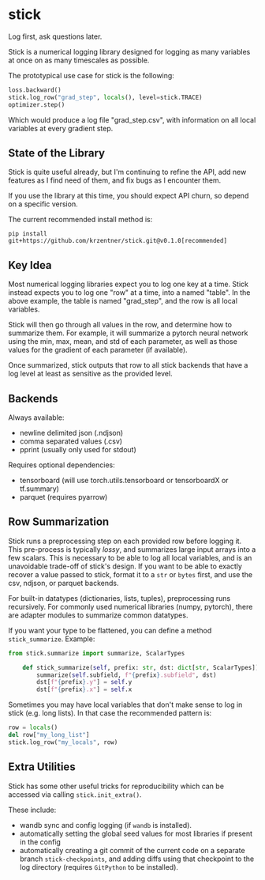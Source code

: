 # stick

Log first, ask questions later.

Stick is a numerical logging library designed for logging as many variables at once on as many timescales as possible.

The prototypical use case for stick is the following:

```python
loss.backward()
stick.log_row("grad_step", locals(), level=stick.TRACE)
optimizer.step()
```

Which would produce a log file "grad_step.csv", with information on all local variables at every gradient step.

## State of the Library

Stick is quite useful already, but I'm continuing to refine the API, add new features as I find need of them, and fix bugs as I encounter them.

If you use the library at this time, you should expect API churn,
so depend on a specific version.

The current recommended install method is:

```
pip install git+https://github.com/krzentner/stick.git@v0.1.0[recommended]
```

## Key Idea

Most numerical logging libraries expect you to log one key at a time.
Stick instead expects you to log one "row" at a time, into a named "table". In the above example, the table is named "grad_step", and the row is all local variables.

Stick will then go through all values in the row, and determine how to summarize them.
For example, it will summarize a pytorch neural network using the min, max, mean, and std of each parameter, as well as those values for the gradient of each parameter (if available).

Once summarized, stick outputs that row to all stick backends that have a log level at least as sensitive as the provided level.

## Backends

Always available:
  - newline delimited json (.ndjson)
  - comma separated values (.csv)
  - pprint (usually only used for stdout)

Requires optional dependencies:
  - tensorboard (will use torch.utils.tensorboard or tensorboardX or tf.summary)
  - parquet (requires pyarrow)

## Row Summarization

Stick runs a preprocessing step on each provided row before logging it.
This pre-process is typically *lossy*, and summarizes large input arrays into a few scalars.
This is necessary to be able to log all local variables, and is an unavoidable trade-off of stick's design.
If you want to be able to exactly recover a value passed to stick, format it to a `str` or `bytes` first, and use the csv, ndjson, or parquet backends.

For built-in datatypes (dictionaries, lists, tuples), preprocessing runs recursively.
For commonly used numerical libraries (numpy, pytorch), there are adapter modules to summarize common datatypes.

If you want your type to be flattened, you can define a method `stick_summarize`. Example:

```python
from stick.summarize import summarize, ScalarTypes

    def stick_summarize(self, prefix: str, dst: dict[str, ScalarTypes]):
        summarize(self.subfield, f"{prefix}.subfield", dst)
        dst[f"{prefix}.y"] = self.y
        dst[f"{prefix}.x"] = self.x
```

Sometimes you may have local variables that don't make sense to log in stick (e.g. long lists).
In that case the recommended pattern is:

```python
row = locals()
del row["my_long_list"]
stick.log_row("my_locals", row)
```

## Extra Utilities

Stick has some other useful tricks for reproducibility which can be accessed via calling `stick.init_extra()`.

These include:
  - wandb sync and config logging (if `wandb` is installed).
  - automatically setting the global seed values for most
    libraries if present in the config
  - automatically creating a git commit of the current code on
    a separate branch `stick-checkpoints`, and adding diffs
    using that checkpoint to the log directory (requires `GitPython` to be installed).
